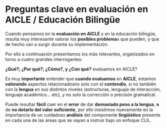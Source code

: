 # **Preguntas clave en evaluación en AICLE / Educación Bilingüe**

Cuando pensamos en la **evaluación en AICLE** y en la educación bilingüe, resulta muy interesante valorar los **posibles problema**s que pueden, y que de hecho van a surgir durante su implementación. 

Por ello a continuación presentamos los más relevantes, organizados en torno a cuatro grandes interrogantes:

**¿Qué?; ¿Por qué?; ¿Cómo?, y ¿Con qué?** evaluamos en AICLE?

Es muy **importante** entender que **cuando evaluamos** en **AICLE**, estamos **valorando** aspectos relacionadosno solo con el **contendio**, si no también con la **lengua** en sus distintos niveles \(estructuras, lenguaje de interacción, lenguaje académico… etc\), y no solo la corrección o precisón gramatical.

Puede resultar **fácil** caer en el **error** de dar **demasiado peso a la lengua**, **o** de **no dotarlo del valor suficiente**, por ello insistimos nuevamente en la importancia de un cuidadoso **análisis** del componente **lingüístico** presente en cada una de las áreas que se vayan a instruir bajo un enfoque CLIL.

